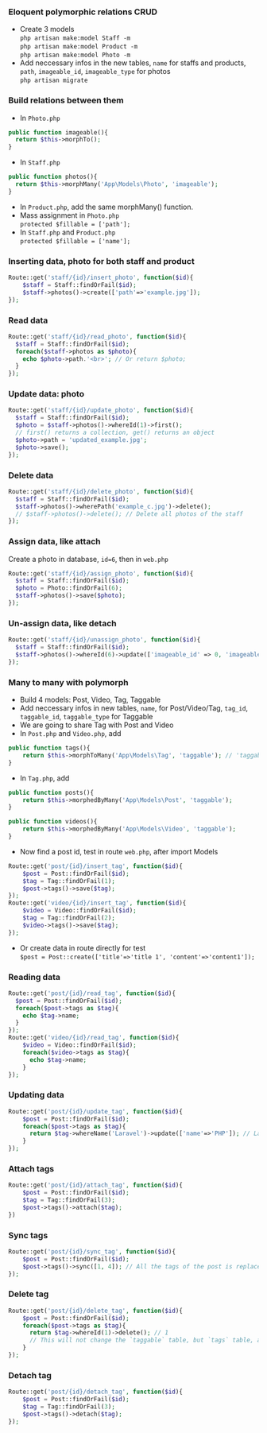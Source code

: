 ### Eloquent polymorphic relations CRUD
- Create 3 models   
`php artisan make:model Staff -m`  
`php artisan make:model Product -m`  
`php artisan make:model Photo -m`  
- Add neccessary infos in the new tables, `name` for staffs and products, `path`, `imageable_id`, `imageable_type` for photos  
`php artisan migrate`  

### Build relations between them  
- In `Photo.php`  
```php
public function imageable(){
  return $this->morphTo();
}
```
- In `Staff.php`  
```php
public function photos(){
  return $this->morphMany('App\Models\Photo', 'imageable');
}
```
- In `Product.php`, add the same morphMany() function.  
- Mass assignment in `Photo.php`  
`protected $fillable = ['path'];`    
- In `Staff.php` and `Product.php`   
`protected $fillable = ['name'];`  

### Inserting data, photo for both staff and product
```php
Route::get('staff/{id}/insert_photo', function($id){
    $staff = Staff::findOrFail($id);
    $staff->photos()->create(['path'=>'example.jpg']);
});
```

### Read data
```php
Route::get('staff/{id}/read_photo', function($id){
  $staff = Staff::findOrFail($id);
  foreach($staff->photos as $photo){
    echo $photo->path.'<br>'; // Or return $photo;
  }
});
```

### Update data: photo
```php
Route::get('staff/{id}/update_photo', function($id){
  $staff = Staff::findOrFail($id);
  $photo = $staff->photos()->whereId(1)->first();
  // first() returns a collection, get() returns an object
  $photo->path = 'updated_example.jpg';
  $photo->save();
});
```

### Delete data
```php
Route::get('staff/{id}/delete_photo', function($id){
  $staff = Staff::findOrFail($id);
  $staff->photos()->wherePath('example_c.jpg')->delete();
  // $staff->photos()->delete(); // Delete all photos of the staff
});
```

### Assign data, like attach
Create a photo in database, `id=6`, then in `web.php`  
```php
Route::get('staff/{id}/assign_photo', function($id){
  $staff = Staff::findOrFail($id);
  $photo = Photo::findOrFail(6);
  $staff->photos()->save($photo);
});
```

### Un-assign data, like detach
```php
Route::get('staff/{id}/unassign_photo', function($id){
  $staff = Staff::findOrFail($id);
  $staff->photos()->whereId(6)->update(['imageable_id' => 0, 'imageable_type' => '']);
});
```

### Many to many with polymorph
- Build 4 models: Post, Video, Tag, Taggable  
- Add neccessary infos in new tables, `name`, for Post/Video/Tag, `tag_id`, `taggable_id`, `taggable_type` for Taggable  
- We are going to share Tag with Post and Video  
- In `Post.php` and `Video.php`, add  
```php
public function tags(){
    return $this->morphToMany('App\Models\Tag', 'taggable'); // 'taggable' is the table in database
}
```
- In `Tag.php`, add  
```php
public function posts(){
    return $this->morphedByMany('App\Models\Post', 'taggable');
}

public function videos(){
    return $this->morphedByMany('App\Models\Video', 'taggable');
}
```
- Now find a post id, test in route `web.php`, after import Models   
```php
Route::get('post/{id}/insert_tag', function($id){
    $post = Post::findOrFail($id);
    $tag = Tag::findOrFail(1);
    $post->tags()->save($tag);
});
Route::get('video/{id}/insert_tag', function($id){
    $video = Video::findOrFail($id);
    $tag = Tag::findOrFail(2);
    $video->tags()->save($tag);
});
```
- Or create data in route directly for test  
`$post = Post::create(['title'=>'title 1', 'content'=>'content1']);`  

### Reading data
```php
Route::get('post/{id}/read_tag', function($id){
  $post = Post::findOrFail($id);
  foreach($post->tags as $tag){
    echo $tag->name;
  }
});
Route::get('video/{id}/read_tag', function($id){
    $video = Video::findOrFail($id);
    foreach($video->tags as $tag){
      echo $tag->name;
    }
});
```
### Updating data
```php
Route::get('post/{id}/update_tag', function($id){
    $post = Post::findOrFail($id);
    foreach($post->tags as $tag){
      return $tag->whereName('Laravel')->update(['name'=>'PHP']); // Laravel tag is replaced by PHP in table `tags`!!!
    }
});
```
### Attach tags
```php
Route::get('post/{id}/attach_tag', function($id){
    $post = Post::findOrFail($id);
    $tag = Tag::findOrFail(3);
    $post->tags()->attach($tag);
})
```

### Sync tags
```php
Route::get('post/{id}/sync_tag', function($id){
    $post = Post::findOrFail($id);
    $post->tags()->sync([1, 4]); // All the tags of the post is replaced by tagId=[1, 4]
});
```

### Delete tag
```php
Route::get('post/{id}/delete_tag', function($id){
    $post = Post::findOrFail($id);
    foreach($post->tags as $tag){
      return $tag->whereId(1)->delete(); // 1
      // This will not change the `taggable` table, but `tags` table, and the post's tag is also deleted
    }
});
```

### Detach tag
```php
Route::get('post/{id}/detach_tag', function($id){
    $post = Post::findOrFail($id);
    $tag = Tag::findOrFail(3);
    $post->tags()->detach($tag);
});
```
